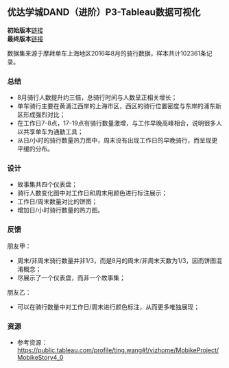 ## 优达学城DAND（进阶）P3-Tableau数据可视化
**初始版本**[链接](https://public.tableau.com/profile/evan5913#!/vizhome/mobike_shanghai_15559070799380/1 )   
**最终版本**[链接](https://public.tableau.com/profile/evan5913#!/vizhome/mobike_shanghai_final/sheet14?publish=yes)

数据集来源于摩拜单车上海地区2016年8月的骑行数据，样本共计102361条记录。

### 总结
- 8月骑行人数提升约三倍，总骑行时间与人数呈正相关增长；  
- 单车骑行主要在黄浦江西岸的上海市区，西区的骑行位置密度与东岸的浦东新区形成强烈对比；  
- 在工作日7-8点，17-19点有骑行数量激增，与工作早晚高峰相合，说明很多人以共享单车为通勤工具；
- 从日/小时的骑行数量热力图中，周末没有出现工作日的早晚骑行，而呈现更平缓的分布。

### 设计
- 故事集共四个仪表盘；
- 骑行人数变化图中对工作日和周末用颜色进行标注展示；
- 工作日/周末数量对比的饼图；
- 增加日/小时骑行数量的热力图。

### 反馈
朋友甲：  
- 周末/非周末骑行数量并非1/3，而是8月的周末/非周末天数为1/3，因而饼图混淆概念；
- 尽展示了一个仪表盘，而非一个故事集；  

朋友乙：  
- 可以在骑行数量中对工作日/周末进行颜色标注，从而更多唯独展现；


### 资源
- 参考资源：https://public.tableau.com/profile/ting.wang#!/vizhome/MobikeProject/MobikeStory4_0
